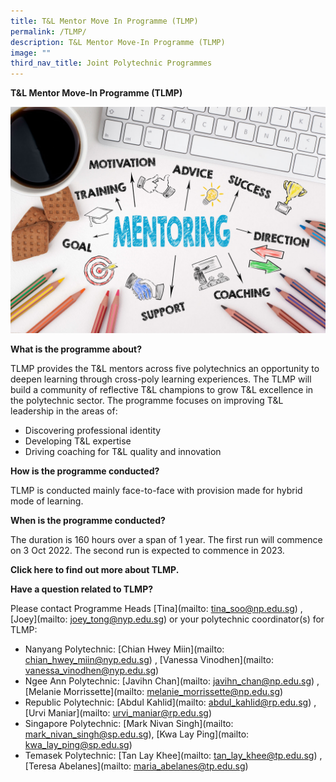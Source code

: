 ```yaml
---
title: T&L Mentor Move In Programme (TLMP)
permalink: /TLMP/
description: T&L Mentor Move-In Programme (TLMP)
image: ""
third_nav_title: Joint Polytechnic Programmes
---
```


**T&L Mentor Move-In Programme (TLMP)**

![](/images/70290420_MLsuccess.jpg)

**What is the programme about?**

TLMP provides the T&L mentors across five polytechnics an opportunity to deepen learning through cross-poly learning experiences. The TLMP will build a community of reflective T&L champions to grow T&L excellence in the polytechnic sector. The programme focuses on improving T&L leadership in the areas of:
* Discovering professional identity
* Developing T&L expertise
* Driving coaching for T&L quality and innovation


**How is the programme conducted?**

TLMP is conducted mainly face-to-face with provision made for hybrid mode of learning.

**When is the programme conducted?**

The duration is 160 hours over a span of 1 year. The first run will commence on 3 Oct 2022. The second run is expected to commence in 2023.

**Click here to find out more about TLMP.**

**Have a question related to TLMP?**

Please contact Programme Heads [Tina](mailto: tina_soo@np.edu.sg) , [Joey](mailto: joey_tong@nyp.edu.sg) or your polytechnic coordinator(s) for TLMP:

* Nanyang Polytechnic: [Chian Hwey Miin](mailto: chian_hwey_miin@nyp.edu.sg) , [Vanessa Vinodhen](mailto: vanessa_vinodhen@nyp.edu.sg)
* Ngee Ann Polytechnic: [Javihn Chan](mailto: javihn_chan@np.edu.sg) , [Melanie Morrissette](mailto: melanie_morrissette@np.edu.sg)
* Republic Polytechnic: [Abdul Kahlid](mailto: abdul_kahlid@rp.edu.sg) , [Urvi Maniar](mailto: urvi_maniar@rp.edu.sg)
* Singapore Polytechnic: [Mark Nivan Singh](mailto: mark_nivan_singh@sp.edu.sg), [Kwa Lay Ping](mailto: kwa_lay_ping@sp.edu.sg)
* Temasek Polytechnic: [Tan Lay Khee](mailto: tan_lay_khee@tp.edu.sg) , [Teresa Abelanes](mailto: maria_abelanes@tp.edu.sg)